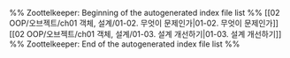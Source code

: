 %% Zoottelkeeper: Beginning of the autogenerated index file list  %%
 [[02 OOP/오브젝트/ch01 객체, 설계/01-02. 무엇이 문제인가|01-02. 무엇이 문제인가]]
 [[02 OOP/오브젝트/ch01 객체, 설계/01-03. 설계 개선하기|01-03. 설계 개선하기]]
%% Zoottelkeeper: End of the autogenerated index file list  %%
